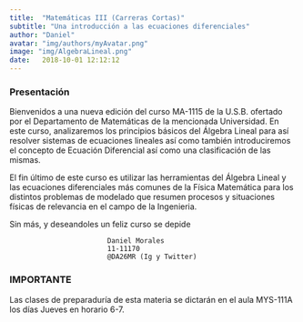 ```yaml
---
title:  "Matemáticas III (Carreras Cortas)"
subtitle: "Una introducción a las ecuaciones diferenciales"
author: "Daniel"
avatar: "img/authors/myAvatar.png"
image: "img/AlgebraLineal.png"
date:   2018-10-01 12:12:12
---
```


### Presentación
Bienvenidos a una nueva edición del curso MA-1115 de la U.S.B. ofertado por el Departamento de Matemáticas de la mencionada Universidad. En este curso, analizaremos los principios básicos del Álgebra Lineal para así resolver sistemas de ecuaciones lineales así como también introduciremos el concepto de Ecuación Diferencial así como una clasificación de las mismas.

El fin último de este curso es utilizar las herramientas del Álgebra Lineal y las ecuaciones diferenciales más comunes de la Física Matemática para los distintos problemas de modelado que resumen procesos y situaciones físicas de relevancia en el campo de la Ingenieria.

Sin más, y deseandoles un feliz curso se depide

                            Daniel Morales
                            11-11170
                            @DA26MR (Ig y Twitter)

### IMPORTANTE

Las clases de preparaduría de esta materia se dictarán en el aula MYS-111A los días Jueves en horario 6-7.

